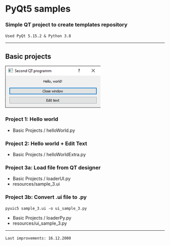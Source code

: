 # PyQt5 samples

### Simple QT project to create templates repository

`Used PyQt 5.15.2 & Python 3.8` 

---
## Basic projects

!["Basic Porjects"](https://github.com/grigorevmp/PyQt-Sandbox/blob/master/imagesForGit/img_1.png)

### Project 1: Hello world

- Basic Projects / helloWorld.py

### Project 2: Hello world + Edit Text

- Basic Projects / helloWorldExtra.py

### Project 3a: Load file from QT designer

- Basic Projects / loaderUI.py
- resources/sample_3.ui

### Project 3b: Convert .ui file to .py

`pyuic5 sample_3.ui -o ui_sample_3.py`

- Basic Projects / loaderPy.py
- resources/ui_sample_3.py

---

`Last improvements: 16.12.2000` 